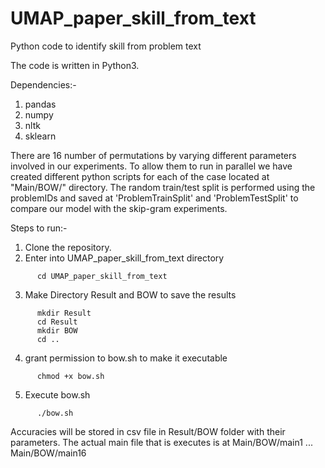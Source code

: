 # UMAP_paper_skill_from_text
Python code to identify skill from problem text

The code is written in Python3.

Dependencies:-
1) pandas
2) numpy
3) nltk
4) sklearn


There are 16 number of permutations by varying different parameters involved in our experiments. To allow them to run in parallel we have created different python scripts for each of the case located at "Main/BOW/" directory. The random train/test split is performed using the problemIDs and saved at 'ProblemTrainSplit' and 'ProblemTestSplit' to compare our model with the skip-gram experiments.

Steps to run:- 

1) Clone the repository.
2) Enter into UMAP_paper_skill_from_text directory
```
      cd UMAP_paper_skill_from_text 
```
3) Make Directory Result and BOW to save the results
```      
      mkdir Result
      cd Result
      mkdir BOW
      cd ..
```
4) grant permission to bow.sh to make it executable
```      
      chmod +x bow.sh
```
5) Execute bow.sh
```      
      ./bow.sh
```      
Accuracies will be stored in csv file in Result/BOW folder with their parameters. The actual main file that is executes is at Main/BOW/main1 ... Main/BOW/main16

